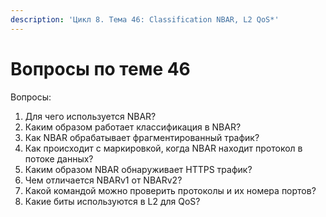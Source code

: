 ```yaml
---
description: 'Цикл 8. Тема 46: Classification NBAR, L2 QoS*'
---
```


# Вопросы по теме 46

Вопросы:  
1. Для чего используется NBAR?  
2. Каким образом работает классификация в NBAR?  
3. Как NBAR обрабатывает фрагментированный трафик?  
4. Как происходит с маркировкой, когда NBAR находит протокол в потоке данных?  
5. Каким образом NBAR обнаруживает HTTPS трафик?  
6. Чем отличается NBARv1 от NBARv2?  
7. Какой командой можно проверить протоколы и их номера портов?  
8. Какие биты используются в L2 для QoS?

